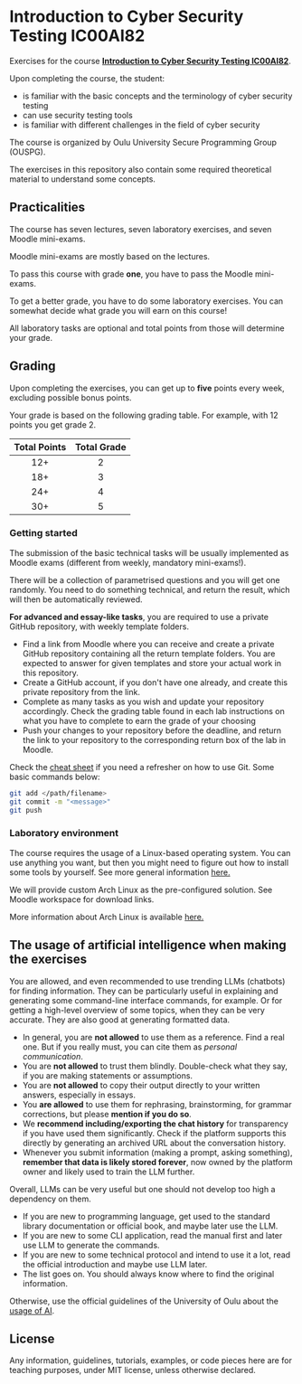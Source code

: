 # Introduction to Cyber Security Testing IC00AI82

Exercises for the course **[Introduction to Cyber Security Testing IC00AI82](https://opas.peppi.oulu.fi/en/course/IC00AI82/32356)**. 

Upon completing the course, the student:
* is familiar with the basic concepts and the terminology of cyber security testing
* can use security testing tools
* is familiar with different challenges in the field of cyber security

The course is organized by Oulu University Secure Programming Group (OUSPG).

The exercises in this repository also contain some required theoretical material to understand some concepts. 

## Practicalities

The course has seven lectures, seven laboratory exercises, and seven Moodle mini-exams.

Moodle mini-exams are mostly based on the lectures.

To pass this course with grade **one**, you have to pass the Moodle mini-exams.

To get a better grade, you have to do some laboratory exercises.
You can somewhat decide what grade you will earn on this course!

All laboratory tasks are optional and total points from those will determine your grade.

## Grading

Upon completing the exercises, you can get up to **five** points every week, excluding possible bonus points.

Your grade is based on the following grading table.
For example, with 12 points you get grade 2.

Total Points|Total Grade
:-:|:-:
12+ | 2
18+ | 3
24+ | 4
30+ | 5

### Getting started

The submission of the basic technical tasks will be usually implemented as Moodle exams (different from weekly, mandatory mini-exams!).

There will be a collection of parametrised questions and you will get one randomly. 
You need to do something technical, and return the result, which will then be automatically reviewed.

**For advanced and essay-like tasks**, you are required to use a private GitHub repository, with weekly template folders. 

* Find a link from Moodle where you can receive and create a private GitHub repository containing all the return template folders. You are
expected to answer for given templates and store your actual work in this repository.
* Create a GitHub account, if you don't have one already, and create this private repository from the link.
* Complete as many tasks as you wish and update your repository accordingly. Check the grading table found in each lab instructions on what you have to complete to earn the grade of your choosing
* Push your changes to your repository before the deadline, and return the link to your repository to the corresponding
return box of the lab in Moodle.

Check the [cheat sheet](https://training.github.com/downloads/github-git-cheat-sheet.pdf) if you need a refresher on how
 to use Git.
Some basic commands below:

```bash
git add </path/filename>
git commit -m "<message>"
git push
```

### Laboratory environment

The course requires the usage of a Linux-based operating system.
You can use anything you want, but then you might need to figure out how to install some tools by yourself.
See more general information [here.](https://ouspg.org/resources/laboratories/)

We will provide custom Arch Linux as the pre-configured solution.
See Moodle workspace for download links.

More information about Arch Linux is available [here.](https://ouspg.org/resources/archlinux/)

## The usage of artificial intelligence when making the exercises

You are allowed, and even recommended to use trending LLMs (chatbots) for finding information. They can be particularly useful in explaining and generating some command-line interface commands, for example. Or for getting a high-level overview of some topics, when they can be very accurate. They are also good at generating formatted data.

* In general, you are **not allowed** to use them as a reference. Find a real one. But if you really must, you can cite them as *personal communication*.
* You are **not allowed** to trust them blindly. Double-check what they say, if you are making statements or assumptions. 
* You are **not allowed** to copy their output directly to your written answers, especially in essays.
* You **are allowed** to use them for rephrasing, brainstorming, for grammar corrections, but please **mention if you do so**. 
* We **recommend including/exporting the chat history** for transparency if you have used them significantly. Check if the platform supports this directly by generating an archived URL about the conversation history.
* Whenever you submit information (making a prompt, asking something), **remember that data is likely stored forever**, now owned by the platform owner and likely used to train the LLM further. 

Overall, LLMs can be very useful but one should not develop too high a dependency on them.
  * If you are new to programming language, get used to the standard library documentation or official book, and maybe later use the LLM.
  * If you are new to some CLI application, read the manual first and later use LLM to generate the commands.
  * If you are new to some technical protocol and intend to use it a lot, read the official introduction and maybe use LLM later.
  * The list goes on. You should always know where to find the original information.


Otherwise, use the official guidelines of the University of Oulu about the [usage of AI](https://www.oulu.fi/en/for-students/studying-university/guidelines-use-artificial-intelligence-education).

## License

Any information, guidelines, tutorials, examples, or code pieces here are for teaching purposes, under MIT license, unless otherwise declared.
